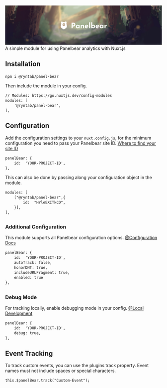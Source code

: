 
![Panelbear](/assets/banner.png)
A simple module for using Panelbear analytics with Nuxt.js

## Installation
`npm i @ryntab/panel-bear`

Then include the module in your config.
```
// Modules: https://go.nuxtjs.dev/config-modules
modules: [
	'@ryntab/panel-bear',
],
```

## Configuration
Add the configuration settings to your `nuxt.config.js`, for the minimum configuration you need to pass your Panelbear site ID. [Where to find your site ID](https://panelbear.com/docs/how-to-find-site-id/)
```
panelBear: {
	id:  'YOUR-PROJECT-ID',
},
```
This can also be done by passing along your configuration object in the module.
```
modules: [
	["@ryntab/panel-bear",{
		id:  "HYleEXITkCD",
	}],
],
```
 ## 
### Additional Configuration
This module supports all Panelbear configuration options. [@Configuration Docs](https://panelbear.com/docs/#configuration)

```
panelBear: {
	id:  'YOUR-PROJECT-ID',
	autoTrack: false,
	honorDNT: true,
	includeURLFragment: true,
	enabled: true
},
```
## 
### Debug Mode
For tracking locally, enable debugging mode in your config. [@Local Development](https://panelbear.com/docs/local-development/)
```
panelBear: {
	id:  'YOUR-PROJECT-ID',
	debug: true,
},
```

## Event Tracking
To track custom events, you can use the plugins track property. Event names must not include spaces or special characters.

```
this.$panelBear.track("Custom-Event");
```

